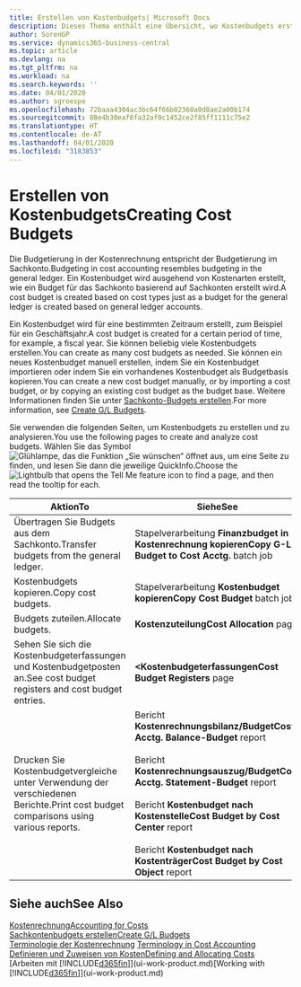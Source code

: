 ```yaml
---
title: Erstellen von Kostenbudgets| Microsoft Docs
description: Dieses Thema enthält eine Übersicht, wo Kostenbudgets erstellt und analysiert werden.
author: SorenGP
ms.service: dynamics365-business-central
ms.topic: article
ms.devlang: na
ms.tgt_pltfrm: na
ms.workload: na
ms.search.keywords: ''
ms.date: 04/01/2020
ms.author: sgroespe
ms.openlocfilehash: 72baaa4304ac3bc64f66b02360a0d8ae2a00b174
ms.sourcegitcommit: 88e4b30eaf6fa32af0c1452ce2f85ff1111c75e2
ms.translationtype: HT
ms.contentlocale: de-AT
ms.lasthandoff: 04/01/2020
ms.locfileid: "3183853"
---
```

# <a name="creating-cost-budgets"></a><span data-ttu-id="2ba70-103">Erstellen von Kostenbudgets</span><span class="sxs-lookup"><span data-stu-id="2ba70-103">Creating Cost Budgets</span></span>
<span data-ttu-id="2ba70-104">Die Budgetierung in der Kostenrechnung entspricht der Budgetierung im Sachkonto.</span><span class="sxs-lookup"><span data-stu-id="2ba70-104">Budgeting in cost accounting resembles budgeting in the general ledger.</span></span> <span data-ttu-id="2ba70-105">Ein Kostenbudget wird ausgehend von Kostenarten erstellt, wie ein Budget für das Sachkonto basierend auf Sachkonten erstellt wird.</span><span class="sxs-lookup"><span data-stu-id="2ba70-105">A cost budget is created based on cost types just as a budget for the general ledger is created based on general ledger accounts.</span></span>  

<span data-ttu-id="2ba70-106">Ein Kostenbudget wird für eine bestimmten Zeitraum erstellt, zum Beispiel für ein Geschäftsjahr.</span><span class="sxs-lookup"><span data-stu-id="2ba70-106">A cost budget is created for a certain period of time, for example, a fiscal year.</span></span> <span data-ttu-id="2ba70-107">Sie können beliebig viele Kostenbudgets erstellen.</span><span class="sxs-lookup"><span data-stu-id="2ba70-107">You can create as many cost budgets as needed.</span></span> <span data-ttu-id="2ba70-108">Sie können ein neues Kostenbudget manuell erstellen, indem Sie ein Kostenbudget importieren oder indem Sie ein vorhandenes Kostenbudget als Budgetbasis kopieren.</span><span class="sxs-lookup"><span data-stu-id="2ba70-108">You can create a new cost budget manually, or by importing a cost budget, or by copying an existing cost budget as the budget base.</span></span> <span data-ttu-id="2ba70-109">Weitere Informationen finden Sie unter [Sachkonto-Budgets erstellen](finance-how-create-budgets.md).</span><span class="sxs-lookup"><span data-stu-id="2ba70-109">For more information, see [Create G/L Budgets](finance-how-create-budgets.md).</span></span>

<span data-ttu-id="2ba70-110">Sie verwenden die folgenden Seiten, um Kostenbudgets zu erstellen und zu analysieren.</span><span class="sxs-lookup"><span data-stu-id="2ba70-110">You use the following pages to create and analyze cost budgets.</span></span> <span data-ttu-id="2ba70-111">Wählen Sie das Symbol ![Glühlampe, das die Funktion „Sie wünschen“ öffnet](media/ui-search/search_small.png "Tell Me-Funktion") aus, um eine Seite zu finden, und lesen Sie dann die jeweilige QuickInfo.</span><span class="sxs-lookup"><span data-stu-id="2ba70-111">Choose the ![Lightbulb that opens the Tell Me feature](media/ui-search/search_small.png "Tell me what you want to do") icon to find a page, and then read the tooltip for each.</span></span>

|<span data-ttu-id="2ba70-112">Aktion</span><span class="sxs-lookup"><span data-stu-id="2ba70-112">To</span></span>|<span data-ttu-id="2ba70-113">Siehe</span><span class="sxs-lookup"><span data-stu-id="2ba70-113">See</span></span>|  
|--------|---------|  
|<span data-ttu-id="2ba70-114">Übertragen Sie Budgets aus dem Sachkonto.</span><span class="sxs-lookup"><span data-stu-id="2ba70-114">Transfer budgets from the general ledger.</span></span>|<span data-ttu-id="2ba70-115">Stapelverarbeitung **Finanzbudget in Kostenrechnung kopieren**</span><span class="sxs-lookup"><span data-stu-id="2ba70-115">**Copy G-L Budget to Cost Acctg.** batch job</span></span>|  
|<span data-ttu-id="2ba70-116">Kostenbudgets kopieren.</span><span class="sxs-lookup"><span data-stu-id="2ba70-116">Copy cost budgets.</span></span>|<span data-ttu-id="2ba70-117">Stapelverarbeitung **Kostenbudget kopieren**</span><span class="sxs-lookup"><span data-stu-id="2ba70-117">**Copy Cost Budget** batch job</span></span>|  
|<span data-ttu-id="2ba70-118">Budgets zuteilen.</span><span class="sxs-lookup"><span data-stu-id="2ba70-118">Allocate budgets.</span></span>|<span data-ttu-id="2ba70-119">**Kostenzuteilung**</span><span class="sxs-lookup"><span data-stu-id="2ba70-119">**Cost Allocation** page</span></span>|  
|<span data-ttu-id="2ba70-120">Sehen Sie sich die Kostenbudgeterfassungen und Kostenbudgetposten an.</span><span class="sxs-lookup"><span data-stu-id="2ba70-120">See cost budget registers and cost budget entries.</span></span>|<span data-ttu-id="2ba70-121">**<Kostenbudgeterfassungen**</span><span class="sxs-lookup"><span data-stu-id="2ba70-121">**Cost Budget Registers** page</span></span>|  
|<span data-ttu-id="2ba70-122">Drucken Sie Kostenbudgetvergleiche unter Verwendung der verschiedenen Berichte.</span><span class="sxs-lookup"><span data-stu-id="2ba70-122">Print cost budget comparisons using various reports.</span></span>|<span data-ttu-id="2ba70-123">Bericht **Kostenrechnungsbilanz/Budget**</span><span class="sxs-lookup"><span data-stu-id="2ba70-123">**Cost Acctg. Balance-Budget** report</span></span><br /><br /> <span data-ttu-id="2ba70-124">Bericht **Kostenrechnungsauszug/Budget**</span><span class="sxs-lookup"><span data-stu-id="2ba70-124">**Cost Acctg. Statement-Budget** report</span></span><br /><br /> <span data-ttu-id="2ba70-125">Bericht **Kostenbudget nach Kostenstelle**</span><span class="sxs-lookup"><span data-stu-id="2ba70-125">**Cost Budget by Cost Center** report</span></span><br /><br /> <span data-ttu-id="2ba70-126">Bericht **Kostenbudget nach Kostenträger**</span><span class="sxs-lookup"><span data-stu-id="2ba70-126">**Cost Budget by Cost Object** report</span></span>|  

## <a name="see-also"></a><span data-ttu-id="2ba70-127">Siehe auch</span><span class="sxs-lookup"><span data-stu-id="2ba70-127">See Also</span></span>  
[<span data-ttu-id="2ba70-128">Kostenrechnung</span><span class="sxs-lookup"><span data-stu-id="2ba70-128">Accounting for Costs</span></span>](finance-manage-cost-accounting.md)  
[<span data-ttu-id="2ba70-129">Sachkontenbudgets erstellen</span><span class="sxs-lookup"><span data-stu-id="2ba70-129">Create G/L Budgets</span></span>](finance-how-create-budgets.md)  
<span data-ttu-id="2ba70-130">[Terminologie der Kostenrechnung](finance-terminology-in-cost-accounting.md) </span><span class="sxs-lookup"><span data-stu-id="2ba70-130">[Terminology in Cost Accounting](finance-terminology-in-cost-accounting.md) </span></span>  
[<span data-ttu-id="2ba70-131">Definieren und Zuweisen von Kosten</span><span class="sxs-lookup"><span data-stu-id="2ba70-131">Defining and Allocating Costs</span></span>](finance-define-and-allocate-costs.md)  
<span data-ttu-id="2ba70-132">[Arbeiten mit [!INCLUDE[d365fin](includes/d365fin_md.md)]](ui-work-product.md)</span><span class="sxs-lookup"><span data-stu-id="2ba70-132">[Working with [!INCLUDE[d365fin](includes/d365fin_md.md)]](ui-work-product.md)</span></span>
